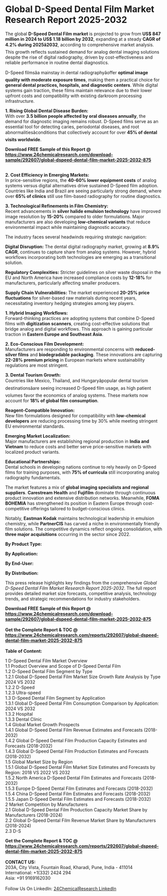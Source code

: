 <h1>Global D-Speed Dental Film Market Research Report 2025-2032</h1><p>The global <strong>D-Speed Dental Film market</strong> is projected to grow from <strong>US$ 847 million in 2024 to US$ 1.18 billion by 2032</strong>, expanding at a steady <strong>CAGR of 4.2% during 2025â2032</strong>, according to comprehensive market analysis. This growth reflects sustained demand for analog dental imaging solutions despite the rise of digital radiography, driven by cost-effectiveness and reliable performance in routine dental diagnostics.</p><p>D-Speed filmsâa mainstay in dental radiographyâoffer <strong>optimal image quality with moderate exposure times</strong>, making them a practical choice for <strong>general dental practices, hospitals, and diagnostic centers</strong>. While digital systems gain traction, these films maintain relevance due to their lower upfront costs and compatibility with existing darkroom processing infrastructure.</p><p><strong>1. Rising Global Dental Disease Burden:</strong><br>
With over <strong>3.5 billion people affected by oral diseases annually</strong>, the demand for diagnostic imaging remains robust. D-Speed films serve as an essential tool for detecting caries, periodontal diseases, and root abnormalitiesâconditions that collectively account for over <strong>45% of dental visits worldwide</strong>.</p><div><b>Download FREE Sample of this Report @ 
            <a href="https://www.24chemicalresearch.com/download-sample/292607/global-dspeed-dental-film-market-2025-2032-875">
            https://www.24chemicalresearch.com/download-sample/292607/global-dspeed-dental-film-market-2025-2032-875</a></b></div><br><p><strong>2. Cost Efficiency in Emerging Markets:</strong><br>
In price-sensitive regions, the <strong>40-60% lower equipment costs</strong> of analog systems versus digital alternatives drive sustained D-Speed film adoption. Countries like India and Brazil are seeing particularly strong demand, where over <strong>65% of clinics</strong> still use film-based radiography for routine diagnostics.</p><p><strong>3. Technological Refinements in Film Chemistry:</strong><br>
Recent advancements in <strong>silver halide emulsion technology</strong> have improved image resolution by <strong>15-20%</strong> compared to older formulations. Major manufacturers are also developing <strong>low-chemical variants</strong> that reduce environmental impact while maintaining diagnostic accuracy.</p><p>The industry faces several headwinds requiring strategic navigation:</p><p><strong>Digital Disruption:</strong> The dental digital radiography market, growing at <strong>8.9% CAGR</strong>, continues to capture share from analog systems. However, hybrid workflows incorporating both technologies are emerging as a transitional solution.</p><p><strong>Regulatory Complexities:</strong> Stricter guidelines on silver waste disposal in the EU and North America have increased compliance costs by <strong>12-18%</strong> for manufacturers, particularly affecting smaller producers.</p><p><strong>Supply Chain Vulnerabilities:</strong> The market experienced <strong>20-25% price fluctuations</strong> for silver-based raw materials during recent years, necessitating inventory hedging strategies among key players.</p><p><strong>1. Hybrid Imaging Workflows:</strong><br>
Forward-thinking practices are adopting systems that combine D-Speed films with <strong>digitization scanners</strong>, creating cost-effective solutions that bridge analog and digital workflows. This approach is gaining particular traction in <strong>Eastern Europe and Southeast Asia</strong>.</p><p><strong>2. Eco-Conscious Film Development:</strong><br>
Manufacturers are responding to environmental concerns with <strong>reduced-silver films</strong> and <strong>biodegradable packaging</strong>. These innovations are capturing <strong>22-28% premium pricing</strong> in European markets where sustainability regulations are most stringent.</p><p><strong>3. Dental Tourism Growth:</strong><br>
Countries like Mexico, Thailand, and Hungaryâpopular dental tourism destinationsâare seeing increased D-Speed film usage, as high patient volumes favor the economics of analog systems. These markets now account for <strong>18% of global film consumption</strong>.</p><p><strong>Reagent-Compatible Innovation:</strong><br>
    New film formulations designed for compatibility with <strong>low-chemical developers</strong> are reducing processing time by 30% while meeting stringent EU environmental standards.</p><p><strong>Emerging Market Localization:</strong><br>
    Major manufacturers are establishing regional production in <strong>India and Vietnam</strong> to reduce costs and better serve price-sensitive markets with localized product variants.</p><p><strong>Educational Partnerships:</strong><br>
    Dental schools in developing nations continue to rely heavily on D-Speed films for training purposes, with <strong>75% of curricula</strong> still incorporating analog radiography fundamentals.</p><p>The market features a mix of <strong>global imaging specialists and regional suppliers</strong>. <strong>Carestream Health</strong> and <strong>Fujifilm</strong> dominate through continuous product innovation and extensive distribution networks. Meanwhile, <strong>FOMA BOHEMIA</strong> has strengthened its position in Eastern Europe through cost-competitive offerings tailored to budget-conscious clinics.</p><p>Notably, <strong>Eastman Kodak</strong> maintains technological leadership in emulsion chemistry, while <strong>PartnerCIS</strong> has carved a niche in environmentally friendly film solutions. The competitive dynamics reflect ongoing consolidation, with <strong>three major acquisitions</strong> occurring in the sector since 2022.</p><p><strong>By Product Type:</strong></p><p><strong>By Application:</strong></p><p><strong>By End-User:</strong></p><p><strong>By Distribution:</strong></p><p>This press release highlights key findings from the comprehensive <em>Global D-Speed Dental Film Market Research Report 2025-2032</em>. The full report provides detailed market size forecasts, competitive analysis, technology trends, and strategic recommendations for industry stakeholders.</p><div><b>Download FREE Sample of this Report @ 
            <a href="https://www.24chemicalresearch.com/download-sample/292607/global-dspeed-dental-film-market-2025-2032-875">
            https://www.24chemicalresearch.com/download-sample/292607/global-dspeed-dental-film-market-2025-2032-875</a></b></div><br><div><b>Get the Complete Report & TOC @ 
            <a href="https://www.24chemicalresearch.com/reports/292607/global-dspeed-dental-film-market-2025-2032-875">
            https://www.24chemicalresearch.com/reports/292607/global-dspeed-dental-film-market-2025-2032-875</a></b></div><br>
            <b>Table of Content:</b><p>1 D-Speed Dental Film Market Overview<br />
    1.1 Product Overview and Scope of D-Speed Dental Film<br />
    1.2 D-Speed Dental Film Segment by Type<br />
        1.2.1 Global D-Speed Dental Film Market Size Growth Rate Analysis by Type 2024 VS 2032<br />
        1.2.2 D-Speed<br />
        1.2.3 Ultra-speed<br />
    1.3 D-Speed Dental Film Segment by Application<br />
        1.3.1 Global D-Speed Dental Film Consumption Comparison by Application: 2024 VS 2032<br />
        1.3.2 Hospital<br />
        1.3.3 Dental Clinic<br />
    1.4 Global Market Growth Prospects<br />
        1.4.1 Global D-Speed Dental Film Revenue Estimates and Forecasts (2018-2032)<br />
        1.4.2 Global D-Speed Dental Film Production Capacity Estimates and Forecasts (2018-2032)<br />
        1.4.3 Global D-Speed Dental Film Production Estimates and Forecasts (2018-2032)<br />
    1.5 Global Market Size by Region<br />
        1.5.1 Global D-Speed Dental Film Market Size Estimates and Forecasts by Region: 2018 VS 2022 VS 2032<br />
        1.5.2 North America D-Speed Dental Film Estimates and Forecasts (2018-2032)<br />
        1.5.3 Europe D-Speed Dental Film Estimates and Forecasts (2018-2032)<br />
        1.5.4 China D-Speed Dental Film Estimates and Forecasts (2018-2032)<br />
        1.5.5 Japan D-Speed Dental Film Estimates and Forecasts (2018-2032)<br />
2 Market Competition by Manufacturers<br />
    2.1 Global D-Speed Dental Film Production Capacity Market Share by Manufacturers (2018-2024)<br />
    2.2 Global D-Speed Dental Film Revenue Market Share by Manufacturers (2018-2024)<br />
    2.3 D-S</p><div><b>Get the Complete Report & TOC @ 
            <a href="https://www.24chemicalresearch.com/reports/292607/global-dspeed-dental-film-market-2025-2032-875">
            https://www.24chemicalresearch.com/reports/292607/global-dspeed-dental-film-market-2025-2032-875</a></b></div><br><b>CONTACT US:</b><br>
            203A, City Vista, Fountain Road, Kharadi, Pune, India - 411014<br>
            International: +1(332) 2424 294<br>
            Asia: +91 9169162030 <br><br>
            Follow Us On LinkedIn: <a href="https://www.linkedin.com/company/24chemicalresearch/">24ChemicalResearch LinkedIn</a>